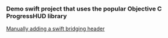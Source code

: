 ### Demo swift project that uses the popular Objective C ProgressHUD library

[Manually adding a swift bridging header](https://mycodetips.com/ios/manually-adding-swift-bridging-header-1290.html)
